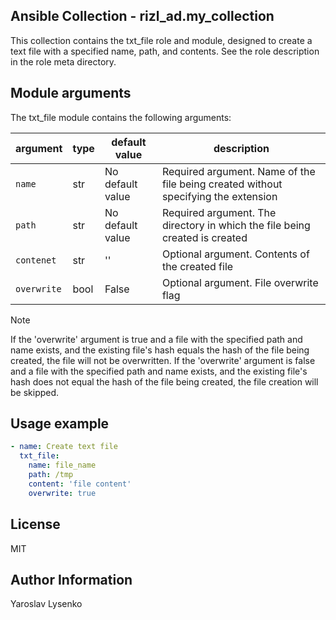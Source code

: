 Ansible Collection - rizl_ad.my_collection
------------------------------------------

This collection contains the txt_file role and module, designed to create a text file with a specified name, path, and contents.
See the role description in the role meta directory.


Module arguments
----------------

The txt_file module contains the following arguments:

| argument | type | default value | description |
| -------- | ---- | ------------- | ----------- |
| `name` | str | No default value | Required argument. Name of the file being created without specifying the extension |
| `path` | str | No default value | Required argument. The directory in which the file being created is created |
| `contenet` | str | '' | Optional argument. Contents of the created file |
| `overwrite` | bool | False | Optional argument. File overwrite flag |

> [!NOTE]
> If the 'overwrite' argument is true and a file with the specified path and name exists, and the existing file's hash equals the hash of the file being created, the file will not be overwritten.
> If the 'overwrite' argument is false and a file with the specified path and name exists, and the existing file's hash does not equal the hash of the file being created, the file creation will be skipped.


Usage example
-------------

```yaml
- name: Create text file
  txt_file:
    name: file_name
    path: /tmp
    content: 'file content'
    overwrite: true
```


License
-------

MIT


Author Information
------------------

Yaroslav Lysenko
